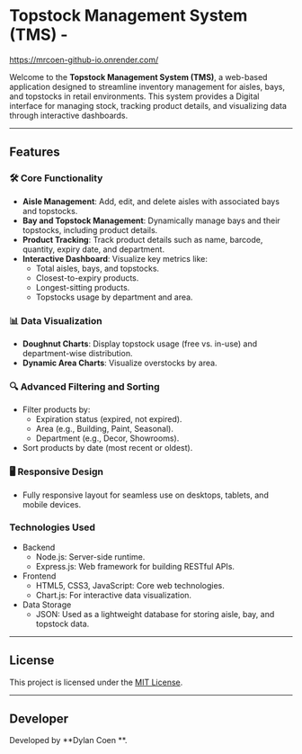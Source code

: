 # Topstock Management System (TMS) - 
https://mrcoen-github-io.onrender.com/

Welcome to the **Topstock Management System (TMS)**, a web-based application designed to streamline inventory management for aisles, bays, and topstocks in retail environments. This system provides a Digital interface for managing stock, tracking product details, and visualizing data through interactive dashboards.

---

## Features

### 🛠️ Core Functionality
- **Aisle Management**: Add, edit, and delete aisles with associated bays and topstocks.
- **Bay and Topstock Management**: Dynamically manage bays and their topstocks, including product details.
- **Product Tracking**: Track product details such as name, barcode, quantity, expiry date, and department.
- **Interactive Dashboard**: Visualize key metrics like:
  - Total aisles, bays, and topstocks.
  - Closest-to-expiry products.
  - Longest-sitting products.
  - Topstocks usage by department and area.

### 📊 Data Visualization
- **Doughnut Charts**: Display topstock usage (free vs. in-use) and department-wise distribution.
- **Dynamic Area Charts**: Visualize overstocks by area.

### 🔍 Advanced Filtering and Sorting
- Filter products by:
  - Expiration status (expired, not expired).
  - Area (e.g., Building, Paint, Seasonal).
  - Department (e.g., Decor, Showrooms).
- Sort products by date (most recent or oldest).

### 🖥️ Responsive Design
- Fully responsive layout for seamless use on desktops, tablets, and mobile devices.

### Technologies Used
- Backend
  - Node.js: Server-side runtime.
  - Express.js: Web framework for building RESTful APIs.
- Frontend
  - HTML5, CSS3, JavaScript: Core web technologies.
  - Chart.js: For interactive data visualization.
- Data Storage
  - JSON: Used as a lightweight database for storing aisle, bay, and topstock data.

---

## License

This project is licensed under the [MIT License](LICENSE).

---

## Developer

Developed by **Dylan Coen **.
